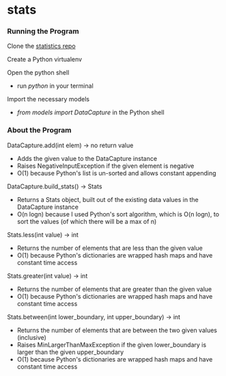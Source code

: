 stats
===========


### Running the Program

Clone the [statistics repo](https://github.com/gbova/stats)

Create a Python virtualenv

Open the python shell
  -  run *python* in your terminal

Import the necessary models
  -  *from models import DataCapture* in the Python shell



### About the Program

DataCapture.add(int elem) -> no return value
  -  Adds the given value to the DataCapture instance
  -  Raises NegativeInputException if the given element is negative
  -  O(1) because Python's list is un-sorted and allows constant appending

DataCapture.build_stats() -> Stats
  -  Returns a Stats object, built out of the existing data values in the DataCapture instance
  -  O(n logn) because I used Python's sort algorithm, which is O(n logn), to sort the values (of which there will
     be a max of n)

Stats.less(int value) -> int
  -  Returns the number of elements that are less than the given value
  -  O(1) because Python's dictionaries are wrapped hash maps and have constant time access

Stats.greater(int value) -> int
  -  Returns the number of elements that are greater than the given value
  -  O(1) because Python's dictionaries are wrapped hash maps and have constant time access

Stats.between(int lower_boundary, int upper_boundary) -> int
  -  Returns the number of elements that are between the two given values (inclusive)
  -  Raises MinLargerThanMaxException if the given lower_boundary is larger than the given upper_boundary
  -  O(1) because Python's dictionaries are wrapped hash maps and have constant time access
